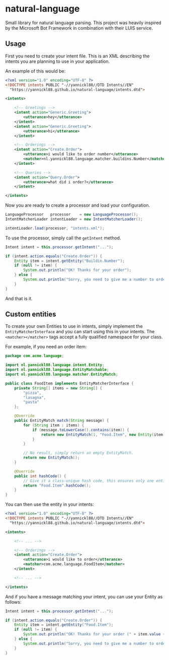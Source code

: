 # natural-language
Small library for natural language parsing. This project was heavily inspired by the Microsoft Bot Framework in combination with their LUIS service.

## Usage
First you need to create your intent file. This is an XML describing the intents you are planning to use in your application.

An example of this would be:
```xml
<?xml version="1.0" encoding="UTF-8" ?>
<!DOCTYPE intents PUBLIC "-//yannickl88//DTD Intents//EN"
  "https://yannickl88.github.io/natural-language/intents.dtd">

<intents>

    <!-- Greetings -->
    <intent action="Generic.Greeting">
        <utterance>hey</utterance>
    </intent>
    <intent action="Generic.Greeting">
        <utterance>hi</utterance>
    </intent>

    <!-- Orderings -->
    <intent action="Create.Order">
        <utterance>i would like to order number</utterance>
        <matcher>nl.yannickl88.language.matcher.buildins.Number</matcher>
    </intent>

    <!-- Queries -->
    <intent action="Query.Order">
        <utterance>what did i order?</utterance>
    </intent>

</intents>
```

Now you are ready to create a processor and load your configuration.

```java
LanguageProcessor   processor    = new LanguageProcessor();
IntentMatcherLoader intentLoader = new IntentMatcherLoader();

intentLoader.load(processor, "intents.xml");
```

To use the processor, simply call the `getIntent` method.
```java
Intent intent = this.processor.getIntent("...");

if (intent.action.equals("Create.Order")) {
    Entity item = intent.getEntity("Buildin.Number");
    if (null != item) {
        System.out.println("OK! Thanks for your order");
    } else {
        System.out.println("Sorry, you need to give me a number to order.");
    }
}
```

And that is it.

## Custom entities
To create your own Entities to use in intents, simply implement the `EntityMatcherInterface` and you can start using this in your intents. The `<matcher></matcher>` tags accept a fully qualified namespace for your class.

For example, if you need an order item:
```java
package com.acme.language;

import nl.yannickl88.language.intent.Entity;
import nl.yannickl88.language.EntityMatchable;
import nl.yannickl88.language.matcher.EntityMatch;

public class FoodItem implements EntityMatcherInterface {
    private String[] items = new String[] {
        "pizza",
        "lasagna",
        "pasta"
    };

    @Override
    public EntityMatch match(String message) {
        for (String item : items) {
            if (message.toLowerCase().contains(item)) {
                return new EntityMatch(1, "Food.Item", new Entity(item));
            }
        }

        // No result, simply return an empty EntityMatch.
        return new EntityMatch();
    }

    @Override
    public int hashCode() {
        // Give it a class-unique hash code, this ensures only one entity per type.
        return "Food.Item".hashCode();
    }
}
```

You can then use the entity in your intents:

```xml
<?xml version="1.0" encoding="UTF-8" ?>
<!DOCTYPE intents PUBLIC "-//yannickl88//DTD Intents//EN"
  "https://yannickl88.github.io/natural-language/intents.dtd">

<intents>

    <!-- ... -->

    <!-- Orderings -->
    <intent action="Create.Order">
        <utterance>i would like to order</utterance>
        <matcher>com.acme.language.FoodItem</matcher>
    </intent>

    <!-- ... -->

</intents>
```

And if you have a message matching your intent, you can use your Entity as follows:

```java
Intent intent = this.processor.getIntent("...");

if (intent.action.equals("Create.Order")) {
    Entity item = intent.getEntity("Food.Item");
    if (null != item) {
        System.out.println("OK! Thanks for your order (" + item.value + ")");
    } else {
        System.out.println("Sorry, you need to give me a number to order.");
    }
}
```